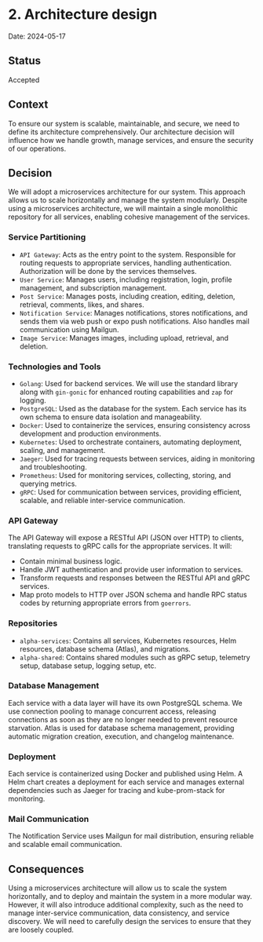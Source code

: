 # 2. Architecture design

Date: 2024-05-17

## Status

Accepted

## Context

To ensure our system is scalable, maintainable, and secure, we need to define its architecture comprehensively. Our architecture decision will influence how we handle growth, manage services, and ensure the security of our operations.

## Decision

We will adopt a microservices architecture for our system. This approach allows us to scale horizontally and manage the system modularly. Despite using a microservices architecture, we will maintain a single monolithic repository for all services, enabling cohesive management of the services.

### Service Partitioning

- `API Gateway`: Acts as the entry point to the system. Responsible for routing requests to appropriate services, handling authentication. Authorization will be done by the services themselves.
- `User Service`: Manages users, including registration, login, profile management, and subscription management.
- `Post Service`: Manages posts, including creation, editing, deletion, retrieval, comments, likes, and shares.
- `Notification Service`: Manages notifications, stores notifications, and sends them via web push or expo push notifications. Also handles mail communication using Mailgun.
- `Image Service`: Manages images, including upload, retrieval, and deletion.

### Technologies and Tools

- `Golang`: Used for backend services. We will use the standard library along with `gin-gonic` for enhanced routing capabilities and `zap` for logging.
- `PostgreSQL`: Used as the database for the system. Each service has its own schema to ensure data isolation and manageability.
- `Docker`: Used to containerize the services, ensuring consistency across development and production environments.
- `Kubernetes`: Used to orchestrate containers, automating deployment, scaling, and management.
- `Jaeger`: Used for tracing requests between services, aiding in monitoring and troubleshooting.
- `Prometheus`: Used for monitoring services, collecting, storing, and querying metrics.
- `gRPC`: Used for communication between services, providing efficient, scalable, and reliable inter-service communication.

### API Gateway

The API Gateway will expose a RESTful API (JSON over HTTP) to clients, translating requests to gRPC calls for the appropriate services. It will:

- Contain minimal business logic.
- Handle JWT authentication and provide user information to services.
- Transform requests and responses between the RESTful API and gRPC services.
- Map proto models to HTTP over JSON schema and handle RPC status codes by returning appropriate errors from `goerrors`.

### Repositories

- `alpha-services`: Contains all services, Kubernetes resources, Helm resources, database schema (Atlas), and migrations.
- `alpha-shared`: Contains shared modules such as gRPC setup, telemetry setup, database setup, logging setup, etc.

### Database Management

Each service with a data layer will have its own PostgreSQL schema.
We use connection pooling to manage concurrent access, releasing connections as soon as they are no longer needed to prevent resource starvation.
Atlas is used for database schema management, providing automatic migration creation, execution, and changelog maintenance.

### Deployment

Each service is containerized using Docker and published using Helm.
A Helm chart creates a deployment for each service and manages external dependencies such as Jaeger for tracing and kube-prom-stack for monitoring.

### Mail Communication

The Notification Service uses Mailgun for mail distribution, ensuring reliable and scalable email communication.

## Consequences

Using a microservices architecture will allow us to scale the system horizontally, and to deploy and maintain the system in a more modular way. However, it will also introduce additional complexity, such as the need to manage inter-service communication, data consistency, and service discovery. We will need to carefully design the services to ensure that they are loosely coupled.
